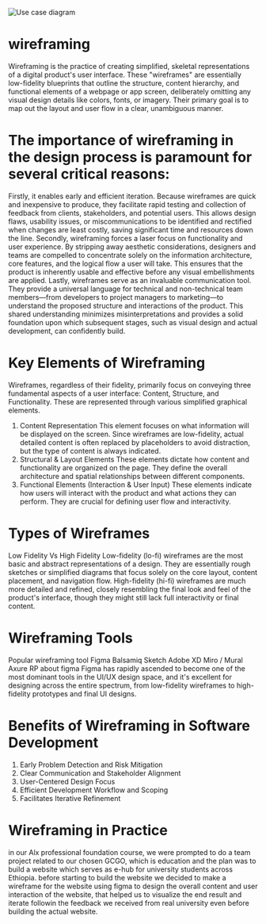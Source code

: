 ![Use case diagram](images/alx-booking-uc.png)
# wireframing
Wireframing is the practice of creating simplified, skeletal representations of a digital product's user interface. These "wireframes" are essentially low-fidelity blueprints that outline the structure, 
content hierarchy, and functional elements of a webpage or app screen, deliberately omitting any visual design details like colors, fonts, or imagery. Their primary goal is to map out the layout and 
user flow in a clear, unambiguous manner.

# The importance of wireframing in the design process is paramount for several critical reasons:

Firstly, it enables early and efficient iteration. Because wireframes are quick and inexpensive to produce, they facilitate rapid testing and collection of feedback from clients, stakeholders, and 
potential users. This allows design flaws, usability issues, or miscommunications to be identified and rectified when changes are least costly, saving significant time and resources down the line.
Secondly, wireframing forces a laser focus on functionality and user experience. By stripping away aesthetic considerations, designers and teams are compelled to concentrate solely on the information
architecture, core features, and the logical flow a user will take. This ensures that the product is inherently usable and effective before any visual embellishments are applied.
Lastly, wireframes serve as an invaluable communication tool. They provide a universal language for technical and non-technical team members—from developers to project managers to marketing—to understand
the proposed structure and interactions of the product. This shared understanding minimizes misinterpretations and provides a solid foundation upon which subsequent stages, such as visual design and actual
development, can confidently build.

# Key Elements of Wireframing

Wireframes, regardless of their fidelity, primarily focus on conveying three fundamental aspects of a user interface: Content, Structure, and Functionality. These are represented through various simplified graphical elements.
1. Content Representation
This element focuses on what information will be displayed on the screen. Since wireframes are low-fidelity, actual detailed content is often replaced by placeholders to avoid distraction, but the type of content is always indicated.
2. Structural & Layout Elements
These elements dictate how content and functionality are organized on the page. They define the overall architecture and spatial relationships between different components.
3. Functional Elements (Interaction & User Input)
These elements indicate how users will interact with the product and what actions they can perform. They are crucial for defining user flow and interactivity.

# Types of Wireframes
Low Fidelity Vs High Fidelity
Low-fidelity (lo-fi) wireframes are the most basic and abstract representations of a design. They are essentially rough sketches or simplified diagrams that focus solely on the core layout, content placement, and navigation flow.
High-fidelity (hi-fi) wireframes are much more detailed and refined, closely resembling the final look and feel of the product's interface, though they might still lack full interactivity or final content.


# Wireframing Tools
Popular wireframing tool
Figma
Balsamiq
Sketch
Adobe XD
Miro / Mural
Axure RP
about figma
 Figma has rapidly ascended to become one of the most dominant tools in the UI/UX design space, and it's excellent for designing across the entire spectrum,
 from low-fidelity wireframes to high-fidelity prototypes and final UI designs.
# Benefits of Wireframing in Software Development

1. Early Problem Detection and Risk Mitigation
2. Clear Communication and Stakeholder Alignment
3. User-Centered Design Focus
4. Efficient Development Workflow and Scoping
5. Facilitates Iterative Refinement

# Wireframing in Practice

in our Alx professional foundation course, we were prompted to do a team project related to our chosen GCGO, which is education and the plan was to build a website which serves as e-hub for university students across Ethiopia. before starting to build the website we decided to make a wireframe for the website using figma to design the overall content and user interaction of the website, that helped us to visualize the end result and iterate followin the feedback we received from real university even before building the actual website.













 

